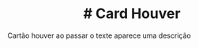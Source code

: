 <h1 style="text-align:center;"># Card Houver</h1>
<p>Cartão houver ao passar o texte aparece uma descrição</p>
